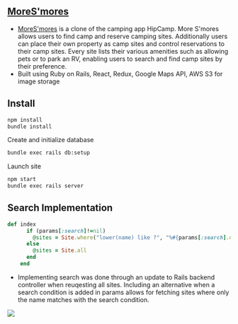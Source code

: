 ## [MoreS'mores](https://moresmores.herokuapp.com/#/)

* [MoreS'mores](https://moresmores.herokuapp.com/#/) is a clone of the camping app HipCamp. More S'mores allows users to find camp and reserve camping sites. Additionally users can place their own property as camp sites and control reservations to their camp sites. Every site lists their various amenities such as allowing pets or to park an RV, enabling users to search and find camp sites by their preference.
* Built using Ruby on Rails, React, Redux, Google Maps API, AWS S3 for image storage

## Install
``` bash
npm install
bundle install
````

Create and initialize database 
``` bash
bundle exec rails db:setup
````

Launch site
``` bash
npm start
bundle exec rails server
```

## Search Implementation
``` ruby
def index 
      if (params[:search]!=nil)
        @sites = Site.where("lower(name) like ?", "%#{params[:search].downcase}%")
      else
        @sites = Site.all
      end
    end
 ```
 * Implementing search was done through an update to Rails backend controller when reuqesting all sites. Including an alternative when a search condition is added in params allows for fetching sites where only the name matches with the search condition. 

![](search_feature.gif)







